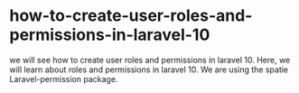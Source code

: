 # how-to-create-user-roles-and-permissions-in-laravel-10
we will see how to create user roles and permissions in laravel 10. Here, we will learn about roles and permissions in laravel 10. We are using the spatie Laravel-permission package.
